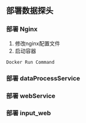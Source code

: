 ## 部署数据探头

### 部署 Nginx
1. 修改nginx配置文件
1. 启动容器
```
Docker Run Command
```

### 部署 dataProcessService
### 部署 webService
### 部署 input_web
